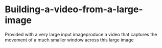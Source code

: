 # Building-a-video-from-a-large-image
Provided with a very large input imageproduce a video that captures the movement of a much smaller window across this large image

